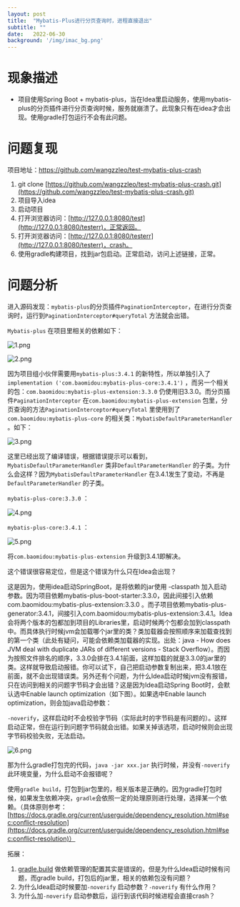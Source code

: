 ```yaml
---
layout: post
title:  "Mybatis-Plus进行分页查询时，进程直接退出"
subtitle: ""
date:   2022-06-30
background: '/img/imac_bg.png'
---
```


# 现象描述

- 项目使用Spring Boot + mybatis-plus，当在Idea里启动服务，使用mybatis-plus的分页插件进行分页查询时候，服务就崩溃了。此现象只有在idea才会出现。使用gradle打包运行不会有此问题。

# 问题复现

项目地址：https://github.com/wangzzleo/test-mybatis-plus-crash

1. git clone [https://github.com/wangzzleo/test-mybatis-plus-crash.git](https://github.com/wangzzleo/test-mybatis-plus-crash.git)
2. 项目导入idea
3. 启动项目
4. 打开浏览器访问：[http://127.0.0.1:8080/test](http://127.0.0.1:8080/testerr)，正常返回。
5. 打开浏览器访问：[http://127.0.0.1:8080/testerr](http://127.0.0.1:8080/testerr)，crash。
6. 使用gradle构建项目，找到jar包启动。正常启动，访问上述链接，正常。

# 问题分析

进入源码发现：`mybatis-plus`的分页插件`PaginationInterceptor`，在进行分页查询时，运行到`PaginationInterceptor#queryTotal` 方法就会出错。

`Mybatis-plus` 在项目里相关的依赖如下：

![1.png](https://s2.loli.net/2022/06/30/HSNW5VCgqvzZscM.png)

![2.png](https://s2.loli.net/2022/06/30/dPkSv8r3BnRQNiZ.png)

因为项目组小伙伴需要用`mybatis-plus:3.4.1` 的新特性，所以单独引入了`implementation ('com.baomidou:mybatis-plus-core:3.4.1')` ，而另一个相关的包：`com.baomidou:mybatis-plus-extension:3.3.0` 仍使用旧3.3.0。而分页插件`PaginationInterceptor` 在`com.baomidou:mybatis-plus-extension` 包里，分页查询的方法`PaginationInterceptor#queryTotal` 里使用到了`com.baomidou:mybatis-plus-core` 的相关类：`MybatisDefaultParameterHandler` 。如下：

![3.png](https://s2.loli.net/2022/06/30/2cD6ymxnRHeIuGj.png)

这里已经出现了编译错误，根据错误提示可以看到，`MybatisDefaultParameterHandler` 类非`DefaultParameterHandler` 的子类。为什么会这样？因为`MybatisDefaultParameterHandler` 在3.4.1发生了变动，不再是`DefaultParameterHandler` 的子类。

`mybatis-plus-core:3.3.0` ：

![4.png](https://s2.loli.net/2022/06/30/rm1UWG69SVMaCpt.png)

`mybatis-plus-core:3.4.1` ：

![5.png](https://s2.loli.net/2022/06/30/gasvOMATENLmRli.png)

将`com.baomidou:mybatis-plus-extension` 升级到3.4.1即解决。

这个错误很容易定位，但是这个错误为什么只在Idea会出现？

这是因为，使用idea启动SpringBoot，是将依赖的jar使用 -classpath 加入启动参数。因为项目依赖mybatis-plus-boot-starter:3.3.0，因此间接引入依赖com.baomidou:mybatis-plus-extension:3.3.0 。而子项目依赖mybatis-plus-generator:3.4.1，间接引入com.baomidou:mybatis-plus-extension:3.4.1。Idea会将两个版本的包都加到项目的Libraries里，启动时候两个包都会加到classpath中。而具体执行时候jvm会加载哪个jar里的类？类加载器会按照顺序来加载查找到的第一个类（此处有疑问，可能会依赖类加载器的实现。出处：java - How does JVM deal with duplicate JARs of different versions - Stack Overflow）。而因为按照文件排名的顺序，3.3.0会排在3.4.1前面，这样加载的就是3.3.0的jar里的类。这样就导致启动报错。你可以试下，自己把启动参数复制出来，把3.4.1放在前面，就不会出现错误类。另外还有个问题，为什么Idea启动时候jvm没有报错，只在访问到相关的问题字节码才会出错？这是因为Idea启动Spring Boot时，会默认选中Enable launch optimization（如下图）。如果选中Enable launch optimization，则会加java启动参数：

`-noverify`，这样启动时不会校验字节码（实际此时的字节码是有问题的）。这样启动正常，但在运行到问题字节码就会出错。如果关掉该选项，启动时候则会出现字节码校验失败，无法启动。

![6.png](https://s2.loli.net/2022/06/30/yqD2vYS8WzlOtdi.png)

那为什么gradle打包完的代码，`java -jar xxx.jar` 执行时候，并没有`-noverify`此环境变量，为什么启动不会报错呢？

使用`gradle build`，打包到jar包里的，相关版本是正确的。因为gradle打包时候，如果发生依赖冲突，`gradle`会依照一定的处理原则进行处理，选择某一个依赖。（具体原则参考：[https://docs.gradle.org/current/userguide/dependency_resolution.html#sec:conflict-resolution](https://docs.gradle.org/current/userguide/dependency_resolution.html#sec:conflict-resolution)）

拓展：

1. [gradle.build](http://gradle.build) 做依赖管理的配置其实是错误的，但是为什么Idea启动时候有问题，而gradle build，打包后的jar里，相关的依赖包没有问题？ 
2. 为什么Idea启动时候要加`-noverify` 启动参数？`-noverify` 有什么作用？
3. 为什么加`-noverify` 启动参数后，运行到该代码时候进程会直接crash？

